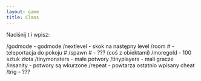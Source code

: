 ```yaml
---
layout: game
title: Clans
---
```


Naciśnij t i wpisz:

/godmode 	- godmode
/nextlevel 	- skok na następny level
/room # 		- teleportacja do pokoju #
/spawn # 	- ??? (coś z obiektami)
/moregold 	- 100 sztuk złota
/tinymonsters 	- małe potwory
/tinyplayers 	- mali gracze   
/insanity 		- potwory są wkurzone
/repeat 		- powtarza ostatnio wpisany cheat
/trig 		- ???
